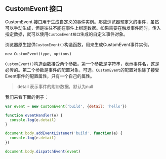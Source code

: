 ## CustomEvent 接口

CustomEvent 接口用于生成自定义的事件实例。那些浏览器预定义的事件，虽然可以手动生成，但是往往不能在事件上绑定数据。如果需要在触发事件同时，传入指定数据，就可以使用`CustomEvent接口`生成的自定义事件对象。

浏览器原生提供`CustomEvent()`构造函数，用来生成CustomEvent事件实例。

    new CustomEvent(type, options)

`CustomEvent()`构造函数接受两个参数。第一个参数是字符串，表示事件名，这是必传的。第二个参数是事件的配置对象，可选。`CustomEvent`的配置对象除了接受Event事件的配置属性，只有一个自己的属性。

> detail 表示事件的附带数据，默认为null

我们来看下面的例子：

```js
var event = new CustomEvent('build', {detail: 'hello'})

function eventHandler(e) {
  console.log(e.detail)
}

document.body.addEventListener('build', function(e) {
  console.log(e.detail)
})

document.body.dispatchEvent(event)
```
